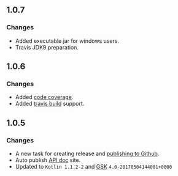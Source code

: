 ## 1.0.7

### Changes

* Added executable jar for windows users.
* Travis JDK9 preparation.

## 1.0.6

### Changes

* Added [code coverage](https://codecov.io/gh/sureshg/kotlin-starter).
* Added [travis build](https://travis-ci.org/sureshg/kotlin-starter) support.

## 1.0.5

### Changes

* A new task for creating release and [publishing to Github][github-release].
* Auto publish [API doc][apidoc-url] site.
* Updated to `Kotlin 1.1.2-2` and [GSK][gsk] `4.0-20170504144001+0000`


<!-- Badges -->

[gsk]: https://github.com/gradle/gradle-script-kotlin
[apidoc-url]: https://sureshg.github.io/kotlin-starter/
[github-release]: https://help.github.com/articles/creating-releases/
